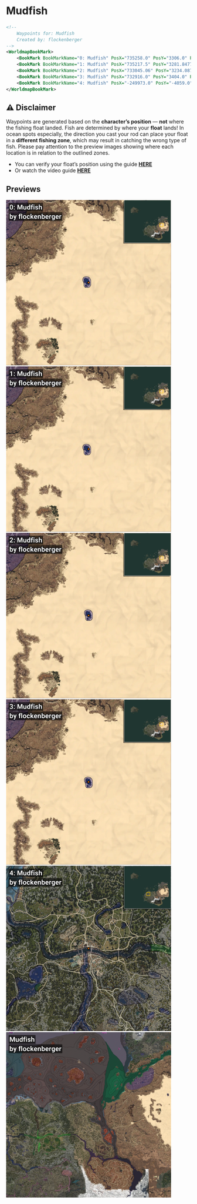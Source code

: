 # Mudfish
```xml
<!--
    Waypoints for: Mudfish
    Created by: flockenberger
-->
<WorldmapBookMark>
    <BookMark BookMarkName="0: Mudfish" PosX="735258.0" PosY="3306.0" PosZ="200656.0" />
    <BookMark BookMarkName="1: Mudfish" PosX="735217.5" PosY="3281.8477" PosZ="202141.16" />
    <BookMark BookMarkName="2: Mudfish" PosX="733045.06" PosY="3234.0876" PosZ="201096.7" />
    <BookMark BookMarkName="3: Mudfish" PosX="732916.0" PosY="3404.0" PosZ="202284.0" />
    <BookMark BookMarkName="4: Mudfish" PosX="-249973.0" PosY="-4059.0" PosZ="-47166.0" />
</WorldmapBookMark>
```

## ⚠️ Disclaimer
Waypoints are generated based on the __**character’s position**__ — __not__ where the fishing float landed.
Fish are determined by where your **float** lands!
In ocean spots especially, the direction you cast your rod can place your float in a **different fishing zone**, which may result in catching the wrong type of fish.
Please pay attention to the preview images showing where each location is in relation to the outlined zones.

- You can verify your float’s position using the guide [**HERE**](https://flockenberger.github.io/bdo-fish-position/)
- Or watch the video guide [**HERE**](https://youtu.be/t-VXcRoNojk)

## Previews
<img src="./Mudfish_0_Preview.webp" width="450"/> <img src="./Mudfish_1_Preview.webp" width="450"/> <img src="./Mudfish_2_Preview.webp" width="450"/> <img src="./Mudfish_3_Preview.webp" width="450"/> <img src="./Mudfish_4_Preview.webp" width="450"/> <img src="./Mudfish_Preview.webp" width="450"/> 